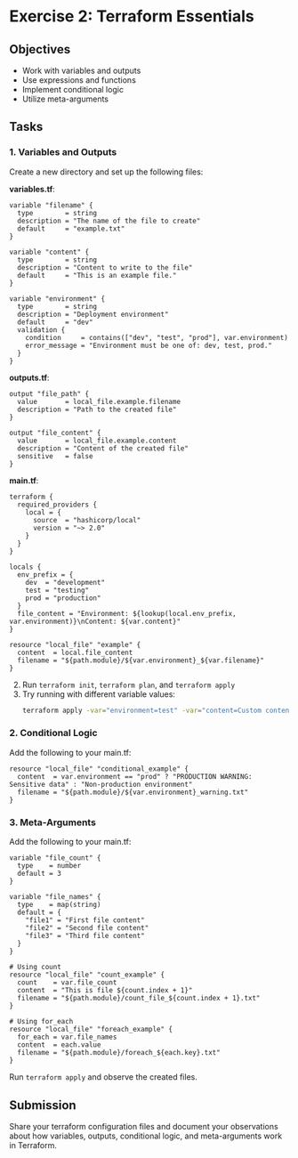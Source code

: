 # Exercise 2: Terraform Essentials

## Objectives

- Work with variables and outputs
- Use expressions and functions
- Implement conditional logic
- Utilize meta-arguments

## Tasks

### 1. Variables and Outputs

Create a new directory and set up the following files:

**variables.tf**:
```hcl
variable "filename" {
  type        = string
  description = "The name of the file to create"
  default     = "example.txt"
}

variable "content" {
  type        = string
  description = "Content to write to the file"
  default     = "This is an example file."
}

variable "environment" {
  type        = string
  description = "Deployment environment"
  default     = "dev"
  validation {
    condition     = contains(["dev", "test", "prod"], var.environment)
    error_message = "Environment must be one of: dev, test, prod."
  }
}
```

**outputs.tf**:
```hcl
output "file_path" {
  value       = local_file.example.filename
  description = "Path to the created file"
}

output "file_content" {
  value       = local_file.example.content
  description = "Content of the created file"
  sensitive   = false
}
```

**main.tf**:
```hcl
terraform {
  required_providers {
    local = {
      source  = "hashicorp/local"
      version = "~> 2.0"
    }
  }
}

locals {
  env_prefix = {
    dev  = "development"
    test = "testing"
    prod = "production"
  }
  file_content = "Environment: ${lookup(local.env_prefix, var.environment)}\nContent: ${var.content}"
}

resource "local_file" "example" {
  content  = local.file_content
  filename = "${path.module}/${var.environment}_${var.filename}"
}
```

2. Run `terraform init`, `terraform plan`, and `terraform apply`
3. Try running with different variable values:
   ```bash
   terraform apply -var="environment=test" -var="content=Custom content"
   ```

### 2. Conditional Logic

Add the following to your main.tf:

```hcl
resource "local_file" "conditional_example" {
  content  = var.environment == "prod" ? "PRODUCTION WARNING: Sensitive data" : "Non-production environment"
  filename = "${path.module}/${var.environment}_warning.txt"
}
```

### 3. Meta-Arguments

Add the following to your main.tf:

```hcl
variable "file_count" {
  type    = number
  default = 3
}

variable "file_names" {
  type    = map(string)
  default = {
    "file1" = "First file content"
    "file2" = "Second file content"
    "file3" = "Third file content"
  }
}

# Using count
resource "local_file" "count_example" {
  count    = var.file_count
  content  = "This is file ${count.index + 1}"
  filename = "${path.module}/count_file_${count.index + 1}.txt"
}

# Using for_each
resource "local_file" "foreach_example" {
  for_each = var.file_names
  content  = each.value
  filename = "${path.module}/foreach_${each.key}.txt"
}
```

Run `terraform apply` and observe the created files.

## Submission

Share your terraform configuration files and document your observations about how variables, outputs, conditional logic, and meta-arguments work in Terraform.
